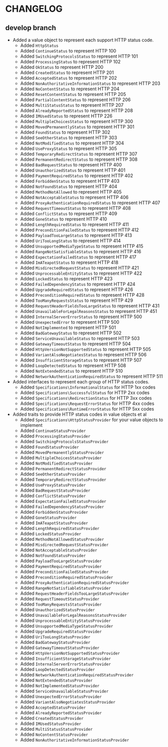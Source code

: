 # CHANGELOG

## develop branch

* Added a value object to represent each support HTTP status code.
  * Added `HttpStatus`
  * Added `ContinueStatus` to represent HTTP 100
  * Added `SwitchingProtocolsStatus` to represent HTTP 101
  * Added `ProcessingStatus` to represent HTTP 102
  * Added `OkStatus` to represent HTTP 200
  * Added `CreatedStatus` to represent HTTP 201
  * Added `AcceptedStatus` to represent HTTP 202
  * Added `NonAuthoritativeInformationStatus` to represent HTTP 203
  * Added `NoContentStatus` to represent HTTP 204
  * Added `ResetContentStatus` to represent HTTP 205
  * Added `PartialContentStatus` to represent HTTP 206
  * Added `MultiStatusStatus` to represent HTTP 207
  * Added `AlreadyReportedStatus` to represent HTTP 208
  * Added `IMUsedStatus` to represent HTTP 226
  * Added `MultipleChoicesStatus` to represent HTTP 300
  * Added `MovedPermanentlyStatus` to represent HTTP 301
  * Added `FoundStatus` to represent HTTP 302
  * Added `SeeOtherStatus` to represent HTTP 303
  * Added `NotModifiedStatus` to represent HTTP 304
  * Added `UseProxyStatus` to represent HTTP 305
  * Added `TemporaryRedirectStatus` to represent HTTP 307
  * Added `PermanentRedirectStatus` to represent HTTP 308
  * Added `BadRequestStatus` to represent HTTP 400
  * Added `UnauthorizedStatus` to represent HTTP 401
  * Added `PaymentRequiredStatus` to represent HTTP 402
  * Added `ForbiddenStatus` to represent HTTP 403
  * Added `NotFoundStatus` to represent HTTP 404
  * Added `MethodNotAllowed` to represent HTTP 405
  * Added `NotAcceptableStatus` to represent HTTP 406
  * Added `ProxyAuthenticationRequiredStatus` to represent HTTP 407
  * Added `RequestTimeoutStatus` to represent HTTP 408
  * Added `ConflictStatus` to represent HTTP 409
  * Added `GoneStatus` to represent HTTP 410
  * Added `LengthRequiredStatus` to represent HTTP 411
  * Added `PreconditionFailedStatus` to represent HTTP 412
  * Added `PayloadTooLargeStatus` to represent HTTP 413
  * Added `UriTooLongStatus` to represent HTTP 414
  * Added `UnsupportedMediaTypeStatus` to represent HTTP 415
  * Added `RangeNotSatisfiableStatus` to represent HTTP 416
  * Added `ExpectationFailedStatus` to represent HTTP 417
  * Added `ImATeapotStatus` to represent HTTP 418
  * Added `MisdirectedRequestStatus` to represent HTTP 421
  * Added `UnprocessableEntityStatus` to represent HTTP 422
  * Added `LockedStatus` to represent HTTP 423
  * Added `FailedDependencyStatus` to represent HTTP 424
  * Added `UpgradeRequiredStatus` to represent HTTP 426
  * Added `PreconditionRequiredStatus` to represent HTTP 428
  * Added `TooManyRequestsStatus` to represent HTTP 429
  * Added `RequestHeaderFieldsTooLargeStatus` to represent HTTP 431
  * Added `UnavailableForLegalReasonsStatus` to represent HTTP 451
  * Added `InternalServerErrorStatus` to represent HTTP 500
  * Added `UnexpectedError` to represent HTTP 500
  * Added `NotImplemented` to represent HTTP 501
  * Added `BadGatewayStatus` to represent HTTP 502
  * Added `ServiceUnavailableStatus` to represent HTTP 503
  * Added `GatewayTimeoutStatus` to represent HTTP 504
  * Added `HttpVersionNotSupportedStatus` to represent HTTP 505
  * Added `VariantAlsoNegotiatesStatus` to represent HTTP 506
  * Added `InsufficientStorageStatus` to represent HTTP 507
  * Added `LoopDetectedStatus` to represent HTTP 508
  * Added `NotExtendedStatus` to represent HTTP 510
  * Added `NetworkAuthenticationRequiredStatus` to represent HTTP 511
* Added interfaces to represent each group of HTTP status codes.
  * Added `Specifications\InformationalStatus` for HTTP 1xx codes
  * Added `Specifications\SuccessfulStatus` for HTTP 2xx codes
  * Added `Specifications\RedirectionStatus` for HTTP 3xx codes
  * Added `Specifications\RequestErrorStatus` for HTTP 4xx codes
  * Added `Specifications\RuntimeErrorStatus` for HTTP 5xx codes
* Added traits to provide HTTP status codes in value objects et al
  * Added `Specifications\HttpStatusProvider` for your value objects to implement
  * Added `ContinueStatusProvider`
  * Added `ProcessingStatusProvider`
  * Added `SwitchingProtocolsStatusProvider`
  * Added `FoundStatusProvider`
  * Added `MovedPermanentlyStatusProvider`
  * Added `MultipleChoicesStatusProvider`
  * Added `NotModifiedStatusProvider`
  * Added `PermanentRedirectStatusProvider`
  * Added `SeeOtherStatusProvider`
  * Added `TemporaryRedirectStatusProvider`
  * Added `UseProxyStatusProvider`
  * Added `BadRequestStatusProvider`
  * Added `ConflictStatusProvider`
  * Added `ExpectationFailedStatusProvider`
  * Added `FailedDependencyStatusProvider`
  * Added `ForbiddenStatusProvider`
  * Added `GoneStatusProvider`
  * Added `ImATeapotStatusProvider`
  * Added `LengthRequiredStatusProvider`
  * Added `LockedStatusProvider`
  * Added `MethodNotAllowedStatusProvider`
  * Added `MisdirectedRequestStatusProvider`
  * Added `NotAcceptableStatusProvider`
  * Added `NotFoundStatusProvider`
  * Added `PayloadTooLargeStatusProvider`
  * Added `PaymentRequiredStatusProvider`
  * Added `PreconditionFailedStatusProvider`
  * Added `PreconditionRequiredStatusProvider`
  * Added `ProxyAuthenticationRequiredStatusProvider`
  * Added `RangeNotSatisfiableStatusProvider`
  * Added `RequestHeaderFieldsTooLargeStatusProvider`
  * Added `RequestTimeoutStatusProvider`
  * Added `TooManyRequestsStatusProvider`
  * Added `UnauthorizedStatusProvider`
  * Added `UnavailableForLegalReasonsStatusProvider`
  * Added `UnprocessableEntityStatusProvider`
  * Added `UnsupportedMediaTypeStatusProvider`
  * Added `UpgradeRequiredStatusProvider`
  * Added `UriTooLongStatusProvider`
  * Added `BadGatewayStatusProvider`
  * Added `GatewayTimeoutStatusProvider`
  * Added `HttpVersionNotSupportedStatusProvider`
  * Added `InsufficientStorageStatusProvider`
  * Added `InternalServerErrorStatusProvider`
  * Added `LoopDetectedStatusProvider`
  * Added `NetworkAuthenticationRequiredStatusProvider`
  * Added `NotExtendedStatusProvider`
  * Added `NotImplementedStatusProvider`
  * Added `ServiceUnavailableStatusProvider`
  * Added `UnexpectedErrorStatusProvider`
  * Added `VariantAlsoNegotiatesStatusProvider`
  * Added `AcceptedStatusProvider`
  * Added `AlreadyReportedStatusProvider`
  * Added `CreatedStatusProvider`
  * Added `IMUsedStatusProvider`
  * Added `MultiStatusStatusProvider`
  * Added `NoContentStatusProvider`
  * Added `NonAuthoritativeInformationStatusProvider`
